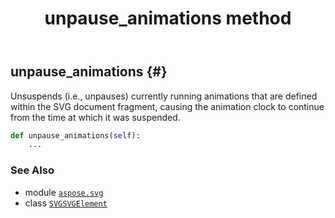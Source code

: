 ﻿---
title: unpause_animations method
second_title: Aspose.SVG for Python via .NET API References
description: 
type: docs
weight: 580
url: /python-net/aspose.svg/svgsvgelement/unpause_animations/
is_root: false
---

## unpause_animations {#}

Unsuspends (i.e., unpauses) currently running animations that are defined within the SVG document fragment, causing the animation clock to continue from the time at which it was suspended.



```python
def unpause_animations(self):
    ...
```





### See Also
* module [`aspose.svg`](../../)
* class [`SVGSVGElement`](/svg/python-net/aspose.svg/svgsvgelement)
